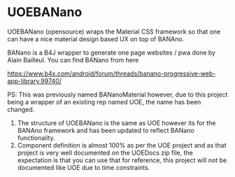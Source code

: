 # UOEBANano

UOEBANano (opensource) wraps the Material CSS framework so that one can have a nice material design based UX on top of BANAno.

BANano is a B4J wrapper to generate one page websites / pwa done by Alain Bailleul. You can find BANano from here

https://www.b4x.com/android/forum/threads/banano-progressive-web-app-library.99740/

PS: This was previously named BANanoMaterial however, due to this project being a wrapper of an existing rep named UOE, the name has been changed.

1. The structure of UOEBANano is the same as UOE however its for the BANAno framework and has been updated to reflect BANano functionality.
2. Component definition is almost 100% as per the UOE project and as that project is very well documented on the UOEDocs zip file, the expectation is that you can use that for reference, this project will not be documented like UOE due to time constraints.




